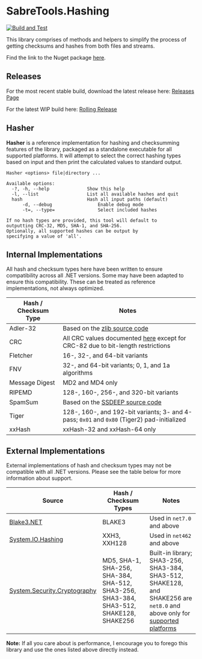# SabreTools.Hashing

[![Build and Test](https://github.com/SabreTools/SabreTools.Hashing/actions/workflows/build_and_test.yml/badge.svg)](https://github.com/SabreTools/SabreTools.Hashing/actions/workflows/build_and_test.yml)

This library comprises of methods and helpers to simplify the process of getting checksums and hashes from both files and streams.

Find the link to the Nuget package [here](https://www.nuget.org/packages/SabreTools.Hashing).

## Releases

For the most recent stable build, download the latest release here: [Releases Page](https://github.com/SabreTools/SabreTools.Hashing/releases)

For the latest WIP build here: [Rolling Release](https://github.com/SabreTools/SabreTools.Hashing/releases/rolling)

## Hasher

**Hasher** is a reference implementation for hashing and checksumming features of the library, packaged as a standalone executable for all supported platforms. It will attempt to select the correct hashing types based on input and then print the calculated values to standard output.

```
Hasher <options> file|directory ...

Available options:
  -?, -h, --help              Show this help
  -l, --list                  List all available hashes and quit
  hash                        Hash all input paths (default)
      -d, --debug                 Enable debug mode
      -t=, --type=                Select included hashes

If no hash types are provided, this tool will default to
outputting CRC-32, MD5, SHA-1, and SHA-256.
Optionally, all supported hashes can be output by
specifying a value of 'all'.
```

## Internal Implementations

All hash and checksum types here have been written to ensure compatibility across all .NET versions. Some may have been adapted to ensure this compatibility. These can be treated as reference implementations, not always optimized.

| Hash / Checksum Type | Notes |
| --- | --- |
| Adler-32 | Based on the [zlib source code](https://github.com/madler/zlib/blob/v1.2.11/adler32.c) |
| CRC | All CRC values documented [here](https://reveng.sourceforge.io/crc-catalogue/all.htm) except for CRC-82 due to bit-length restrictions |
| Fletcher | 16-, 32-, and 64-bit variants |
| FNV | 32-, and 64-bit variants; 0, 1, and 1a algorithms |
| Message Digest | MD2 and MD4 only |
| RIPEMD | 128-, 160-, 256-, and 320-bit variants |
| SpamSum | Based on the [SSDEEP source code](https://github.com/ssdeep-project/ssdeep/blob/master/fuzzy.c) |
| Tiger | 128-, 160-, and 192-bit variants; 3- and 4-pass; `0x01` and `0x80` (Tiger2) pad-initialized |
| xxHash | xxHash-32 and xxHash-64 only |

## External Implementations

External implementations of hash and checksum types may not be compatible with all .NET versions. Please see the table below for more information about support.

| Source | Hash / Checksum Types | Notes |
| --- | --- | --- |
| [Blake3.NET](https://github.com/xoofx/Blake3.NET) | BLAKE3 | Used in `net7.0` and above |
| [System.IO.Hashing](https://www.nuget.org/packages/System.IO.Hashing) | XXH3, XXH128 | Used in `net462` and above |
| [System.Security.Cryptography](https://learn.microsoft.com/en-us/dotnet/api/system.security.cryptography) | MD5, SHA-1, SHA-256, SHA-384, SHA-512, SHA3-256, SHA3-384, SHA3-512, SHAKE128, SHAKE256 | Built-in library; SHA3-256, SHA3-384, SHA3-512, SHAKE128, and SHAKE256 are `net8.0` and above only for [supported platforms](https://learn.microsoft.com/en-us/dotnet/standard/security/cross-platform-cryptography) |

**Note:** If all you care about is performance, I encourage you to forego this library and use the ones listed above directly instead.
